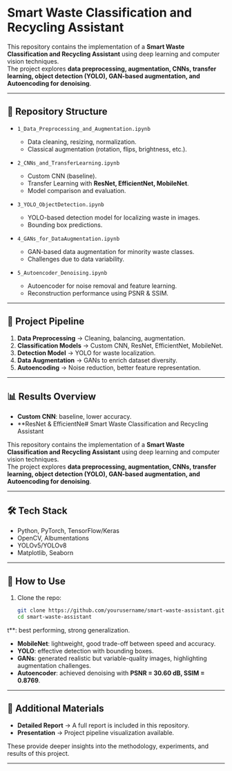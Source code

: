 # Smart Waste Classification and Recycling Assistant

This repository contains the implementation of a **Smart Waste Classification and Recycling Assistant** using deep learning and computer vision techniques.  
The project explores **data preprocessing, augmentation, CNNs, transfer learning, object detection (YOLO), GAN-based augmentation, and Autoencoding for denoising**.

---

## 📂 Repository Structure

- `1_Data_Preprocessing_and_Augmentation.ipynb`  
  - Data cleaning, resizing, normalization.  
  - Classical augmentation (rotation, flips, brightness, etc.).  

- `2_CNNs_and_TransferLearning.ipynb`  
  - Custom CNN (baseline).  
  - Transfer Learning with **ResNet, EfficientNet, MobileNet**.  
  - Model comparison and evaluation.  

- `3_YOLO_ObjectDetection.ipynb`  
  - YOLO-based detection model for localizing waste in images.  
  - Bounding box predictions.  

- `4_GANs_for_DataAugmentation.ipynb`  
  - GAN-based data augmentation for minority waste classes.  
  - Challenges due to data variability.  

- `5_Autoencoder_Denoising.ipynb`  
  - Autoencoder for noise removal and feature learning.  
  - Reconstruction performance using PSNR & SSIM.  

---

## 🚀 Project Pipeline

1. **Data Preprocessing** → Cleaning, balancing, augmentation.  
2. **Classification Models** → Custom CNN, ResNet, EfficientNet, MobileNet.  
3. **Detection Model** → YOLO for waste localization.  
4. **Data Augmentation** → GANs to enrich dataset diversity.  
5. **Autoencoding** → Noise reduction, better feature representation.  

---

## 📊 Results Overview

- **Custom CNN**: baseline, lower accuracy.  
- **ResNet & EfficientNe# Smart Waste Classification and Recycling Assistant

This repository contains the implementation of a **Smart Waste Classification and Recycling Assistant** using deep learning and computer vision techniques.  
The project explores **data preprocessing, augmentation, CNNs, transfer learning, object detection (YOLO), GAN-based augmentation, and Autoencoding for denoising**.

---


## 🛠️ Tech Stack

- Python, PyTorch, TensorFlow/Keras  
- OpenCV, Albumentations  
- YOLOv5/YOLOv8  
- Matplotlib, Seaborn  

---

## 📑 How to Use

1. Clone the repo:
   ```bash
   git clone https://github.com/yourusername/smart-waste-assistant.git
   cd smart-waste-assistant
t**: best performing, strong generalization.  
- **MobileNet**: lightweight, good trade-off between speed and accuracy.  
- **YOLO**: effective detection with bounding boxes.  
- **GANs**: generated realistic but variable-quality images, highlighting augmentation challenges.  
- **Autoencoder**: achieved denoising with **PSNR = 30.60 dB, SSIM = 0.8769**.  

---

## 📑 Additional Materials

- **Detailed Report** → A full report is included in this repository.
- **Presentation** → Project pipeline visualization available.  

These provide deeper insights into the methodology, experiments, and results of this project.  

---
